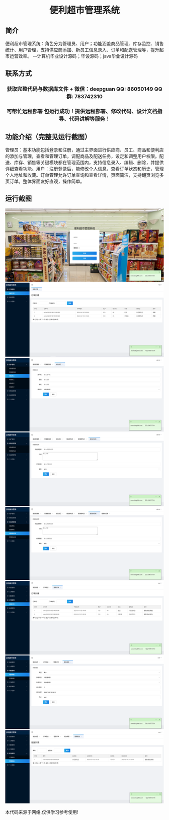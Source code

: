 <p><h1 align="center">便利超市管理系统</h1></p>

## 简介
便利超市管理系统：角色分为管理员、用户；功能涵盖商品管理、库存监控、销售统计、用户管理，支持供应商添加、新员工信息录入、订单和配送管理等，提升超市运营效率。    --计算机毕业设计源码；毕设源码；java毕业设计源码


## 联系方式
<p><h3 align="center">获取完整代码与数据库文件 + 微信：deepguan QQ: 86050149 QQ群: 783742310</h3></p>
<p><h3 align="center">可帮忙远程部署 包运行成功！提供远程部署、修改代码、设计文档指导、代码讲解等服务！</h3></p>

## 功能介绍（完整见运行截图）
管理员：基本功能包括登录和注册，通过主界面进行供应商、员工、商品和便利店的添加与管理，查看和管理订单，调配商品及配送任务，设定和调整用户权限。配送、库存、销售等关键模块都在管理范围内，支持信息录入、编辑、删除，并提供详细查看功能。用户：注册登录后，能修改个人信息，查看订单状态和历史，管理个人地址和收藏。订单管理允许订单查询和查看详情，页面简洁，支持翻页浏览多页订单。整体界面友好直观，操作简单。


## 运行截图
![](imgs/588112-20231021090111514-1724200082.png)
![](imgs/588112-20231021090050472-289957584.png)
![](imgs/588112-20231021090115823-1490463494.png)
![](imgs/588112-20231021090120178-1061833477.png)
![](imgs/588112-20231021090123894-640360995.png)
![](imgs/588112-20231021090127557-1848292362.png)
![](imgs/588112-20231021090131336-1612103375.png)
![](imgs/588112-20231021090134855-95279779.png)

<p>本代码来源于网络,仅供学习参考使用!</p>
